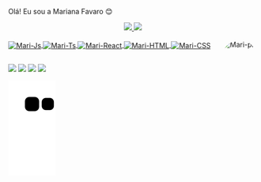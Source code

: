 Olá! Eu sou a Mariana Favaro 😊

<div align="center">
  <a href="https://github.com/marianafavaro">
  <img height="139em" src="https://github-readme-stats.vercel.app/api?username=marianafavaro&show_icons=true&theme=dracula&include_all_commits=true&count_private=true"/>
  <img height="139em" src="https://github-readme-stats.vercel.app/api/top-langs/?username=marianafavaro&layout=compact&langs_count=7&theme=dracula"/>
</div>

<div style="display: inline_block"><br>
  <img align="center" alt="Mari-Js" height="30" width="40" <img src="https://cdn.jsdelivr.net/gh/devicons/devicon/icons/javascript/javascript-original.svg">
  <img align="center" alt="Mari-Ts" height="30" width="40" <img src="https://cdn.jsdelivr.net/gh/devicons/devicon/icons/typescript/typescript-original.svg">
  <img align="center" alt="Mari-React" height="30" width="40" <img src="https://cdn.jsdelivr.net/gh/devicons/devicon/icons/react/react-original.svg">
  <img align="center" alt="Mari-HTML" height="30" width="40" <img src="https://cdn.jsdelivr.net/gh/devicons/devicon/icons/html5/html5-original.svg">
  <img align="center" alt="Mari-CSS" height="30" width="40" <img src="https://cdn.jsdelivr.net/gh/devicons/devicon/icons/css3/css3-original.svg">
  <img align="right" alt="Mari-pic" height="140" style="border-radius:50px;" <img src="https://media.discordapp.net/attachments/1003031517892722728/1003031617209643128/download20220706165752.png?width=427&height=427">
</div>

##

<div>
  <a href="https://instagram.com/marifavaro_" target="_blank"><img src="https://img.shields.io/badge/Instagram-E4405F?style=for-the-badge&logo=instagram&logoColor=white"></a>
  <a href = "mailto:mariana.favaro@outlook.com"><img src="https://img.shields.io/badge/Microsoft_Outlook-0078D4?style=for-the-badge&logo=microsoft-outlook&logoColor=white"></a>
   <a href="https://discord.com/channels/@me/1003027482095657002" target="_blank"><img src="https://img.shields.io/badge/Discord-7289DA?style=for-the-badge&logo=discord&logoColor=white"></a>
  <a href="https://www.linkedin.com/in/marianafavaro/" target="_blank"><img src="https://img.shields.io/badge/LinkedIn-0077B5?style=for-the-badge&logo=linkedin&logoColor=whiteank"></a>
</div/>

![ Animação de cobra ](https://github.com/rafaballerini/rafaballerini/blob/output/github-contribution-grid-snake.svg)
